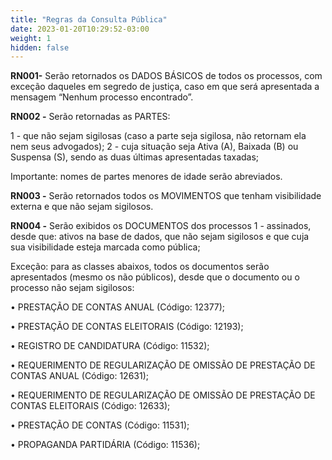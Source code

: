 ```yaml
---
title: "Regras da Consulta Pública"
date: 2023-01-20T10:29:52-03:00
weight: 1
hidden: false
---
```


**RN001-** Serão retornados os DADOS BÁSICOS de todos os processos, com exceção daqueles em segredo de justiça, caso em que será apresentada a mensagem “Nenhum processo encontrado”. 

**RN002 -** Serão retornadas as PARTES:

1 - que não sejam sigilosas (caso a parte seja sigilosa, não retornam ela nem seus advogados); 
2 - cuja situação seja Ativa (A), Baixada (B) ou Suspensa (S), sendo as duas últimas apresentadas taxadas;
    
Importante: nomes de partes menores de idade serão abreviados.

**RN003 -** Serão retornados todos os MOVIMENTOS que tenham visibilidade externa e que não sejam sigilosos.

**RN004 -** Serão exibidos os DOCUMENTOS dos processos
1 - assinados, desde que: ativos na base de dados, que não sejam sigilosos e que cuja sua visibilidade esteja marcada como pública;
        
Exceção: para as classes abaixos, todos os documentos serão apresentados (mesmo os não públicos), desde que o documento ou o processo não sejam sigilosos:

• PRESTAÇÃO DE CONTAS ANUAL (Código: 12377);

• PRESTAÇÃO DE CONTAS ELEITORAIS (Código: 12193);

• REGISTRO DE CANDIDATURA (Código: 11532);

• REQUERIMENTO DE REGULARIZAÇÃO DE OMISSÃO DE PRESTAÇÃO DE CONTAS ANUAL (Código: 12631);

• REQUERIMENTO DE REGULARIZAÇÃO DE OMISSÃO DE PRESTAÇÃO DE CONTAS ELEITORAIS (Código: 12633);

• PRESTAÇÃO DE CONTAS (Código: 11531);

• PROPAGANDA PARTIDÁRIA (Código: 11536);
